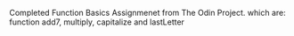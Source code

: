Completed Function Basics Assignmenet from The Odin Project.
which are:
function add7, multiply, capitalize and lastLetter
